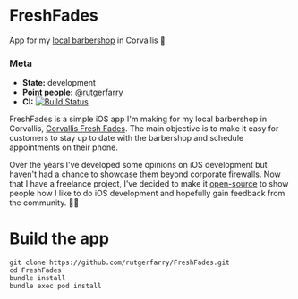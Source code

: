# FreshFades
App for my [local barbershop](http://www.corvallisfreshfades.com/home) in Corvallis 💈
### Meta
- **State:** development
- **Point people:** [@rutgerfarry](https://github.com/rutgerfarry)
- **CI:** [![Build Status](https://travis-ci.org/rutgerfarry/FreshFades.svg?branch=master)](https://travis-ci.org/rutgerfarry/FreshFades)

FreshFades is a simple iOS app I'm making for my local barbershop in Corvallis, [Corvallis Fresh Fades](http://www.corvallisfreshfades.com/home). The main objective is to make it easy for customers to stay up to date with the barbershop and schedule appointments on their phone. 

Over the years I've developed some opinions on iOS development but haven't had a chance to showcase them beyond corporate firewalls. Now that I have a freelance project, I've decided to make it [open-source](http://code.dblock.org/2015/02/09/becoming-open-source-by-default.html) to show people how I like to do iOS development and hopefully gain feedback from the community. 💚📱

# Build the app
```
git clone https://github.com/rutgerfarry/FreshFades.git
cd FreshFades
bundle install
bundle exec pod install
```
